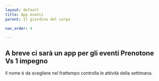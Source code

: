 ```yaml
---
layout: default
title: App eventi 
parent: Il giardino del corpo

nav_order: 4

---
```



## A breve ci sarà un app per gli eventi Prenotone Vs 1 impegno

Il nome è da scegliere nel frattempo controlla le attività della settimana.

